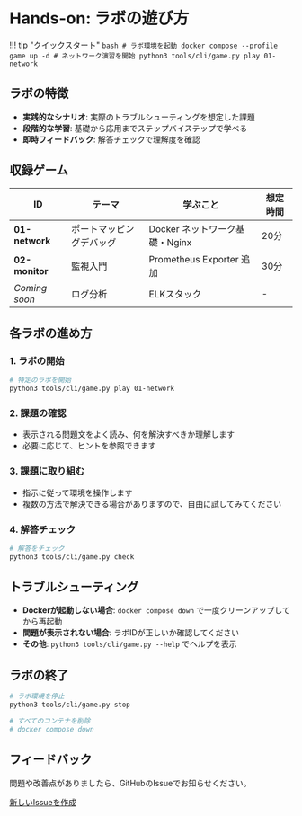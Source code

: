 # Hands-on: ラボの遊び方

!!! tip "クイックスタート"
    ```bash
    # ラボ環境を起動
    docker compose --profile game up -d
    # ネットワーク演習を開始
    python3 tools/cli/game.py play 01-network
    ```

## ラボの特徴

- **実践的なシナリオ**: 実際のトラブルシューティングを想定した課題
- **段階的な学習**: 基礎から応用までステップバイステップで学べる
- **即時フィードバック**: 解答チェックで理解度を確認

## 収録ゲーム

| ID | テーマ | 学ぶこと | 想定時間 |
|----|--------|----------|----------|
| **01-network** | ポートマッピングデバッグ | Docker ネットワーク基礎・Nginx | 20分 |
| **02-monitor** | 監視入門 | Prometheus Exporter 追加 | 30分 |
| _Coming soon_ | ログ分析 | ELKスタック | - |

## 各ラボの進め方

### 1. ラボの開始

```bash
# 特定のラボを開始
python3 tools/cli/game.py play 01-network
```

### 2. 課題の確認

- 表示される問題文をよく読み、何を解決すべきか理解します
- 必要に応じて、ヒントを参照できます

### 3. 課題に取り組む

- 指示に従って環境を操作します
- 複数の方法で解決できる場合がありますので、自由に試してみてください

### 4. 解答チェック

```bash
# 解答をチェック
python3 tools/cli/game.py check
```

## トラブルシューティング

- **Dockerが起動しない場合**: `docker compose down` で一度クリーンアップしてから再起動
- **問題が表示されない場合**: ラボIDが正しいか確認してください
- **その他**: `python3 tools/cli/game.py --help` でヘルプを表示

## ラボの終了

```bash
# ラボ環境を停止
python3 tools/cli/game.py stop

# すべてのコンテナを削除
# docker compose down
```

## フィードバック

問題や改善点がありましたら、GitHubのIssueでお知らせください。

[新しいIssueを作成](https://github.com/your-username/skillmap.dev/issues/new)
